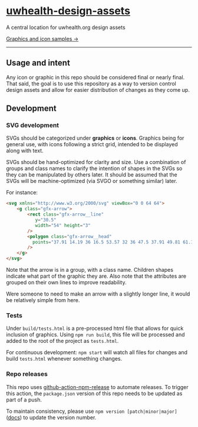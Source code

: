 # [uwhealth-design-assets](https://uwhealth.github.io/uwhealth-design-assets/tests.html)
A central location for uwhealth.org design assets

[Graphics and icon samples →](https://uwhealth.github.io/uwhealth-design-assets/tests.html)

---

## Usage and intent
Any icon or graphic in this repo should be considered final or nearly final. That said, the goal is to use this repository as a way to version control design assets and allow for easier distribution of changes as they come up.

## Development

### SVG development
SVGs should be categorized under **graphics** or **icons**. Graphics being for general use, with icons following a strict grid, intended to be displayed along with text.

SVGs should be hand-optimized for clarity and size. Use a combination of groups and class names to clarify the intention of shapes in the SVGs so they can be manipulated by others later. It should be assumed that the SVGs will be machine-optimized (via SVGO or something similar) later.

For instance:
```html
<svg xmlns="http://www.w3.org/2000/svg" viewBox="0 0 64 64">
    <g class="gfx-arrow">
        <rect class="gfx-arrow__line"
           y="30.5"
           width="54" height="3" 
        />
        <polygon class="gfx-arrow__head" 
          points="37.91 14.19 36 16.5 53.57 32 36 47.5 37.91 49.81 61.13 32 37.91 14.19"
        />
    </g>
</svg>
```
Note that the arrow is in a group, with a class name. Children shapes indicate what part of the graphic they are. Also note that the attributes are grouped on their own lines to improve readability.

Were someone to need to make an arrow with a slightly longer line, it would be relatively simple from here.

### Tests

Under `build/tests.html` is a pre-processed html file that allows for quick inclusion of graphics. Using `npm run build`, this file will be processed and added to the root of the project as `tests.html`.

For continuous development: `npm start` will watch all files for changes and build `tests.html` whenever something changes.

### Repo releases
This repo uses [github-action-npm-release](https://github.com/justincy/github-action-npm-release) to automate releases. To trigger this action, the `package.json` version of this repo needs to be updated as part of a push.

To maintain consistency, please use `npm version [patch|minor|major]`([docs](https://docs.npmjs.com/cli/version)) to update the version number.
